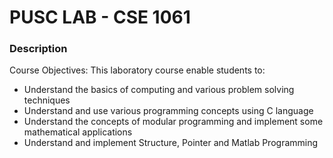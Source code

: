 <h1>PUSC LAB - CSE 1061 </h1>
<h3>Description</h3>
<p>Course Objectives: This laboratory course enable students to: </p>
<ul>
<li>Understand the basics of computing and various problem solving techniques</li>
<li>Understand and use various programming concepts using C language</li>
<li>Understand the concepts of modular programming and implement some mathematical applications</li>
<li>Understand and implement Structure, Pointer and Matlab Programming</li>
</ul>

